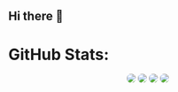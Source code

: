 ## Hi there 👋

# GitHub Stats:
<p align="center">
  <a href="https://www.buymeacoffee.com/amantukhan" rel="nofollow"><img src='https://github-readme-stats.vercel.app/api?username=amantu-qbit&count_private=true&layout=compact&show_icons=true&title_color=ff7518&text_color=ffffff&icon_color=ff7518&hide_border=true&bg_color=282a36&theme=dark' style='border-radius:7px;'></a>
  <a href="https://www.buymeacoffee.com/amantukhan" rel="nofollow"><img src='https://github-readme-stats.vercel.app/api?username=samiulhsohan&count_private=true&layout=compact&show_icons=true&title_color=ff7518&text_color=ffffff&icon_color=ff7518&hide_border=true&bg_color=282a36&theme=dark' style='border-radius:7px;'></a>
  <a href="https://www.buymeacoffee.com/amantukhan" rel="nofollow"><img src='https://github-readme-stats.vercel.app/api?username=ragib999&count_private=true&layout=compact&show_icons=true&title_color=ff7518&text_color=ffffff&icon_color=ff7518&hide_border=true&bg_color=282a36&theme=dark' style='border-radius:7px;'></a>
    <a href="https://www.buymeacoffee.com/amantukhan" rel="nofollow"><img src='https://github-readme-stats.vercel.app/api?username=HridoyMA&count_private=true&layout=compact&show_icons=true&title_color=ff7518&text_color=ffffff&icon_color=ff7518&hide_border=true&bg_color=282a36&theme=dark' style='border-radius:7px;'></a>
</p>
